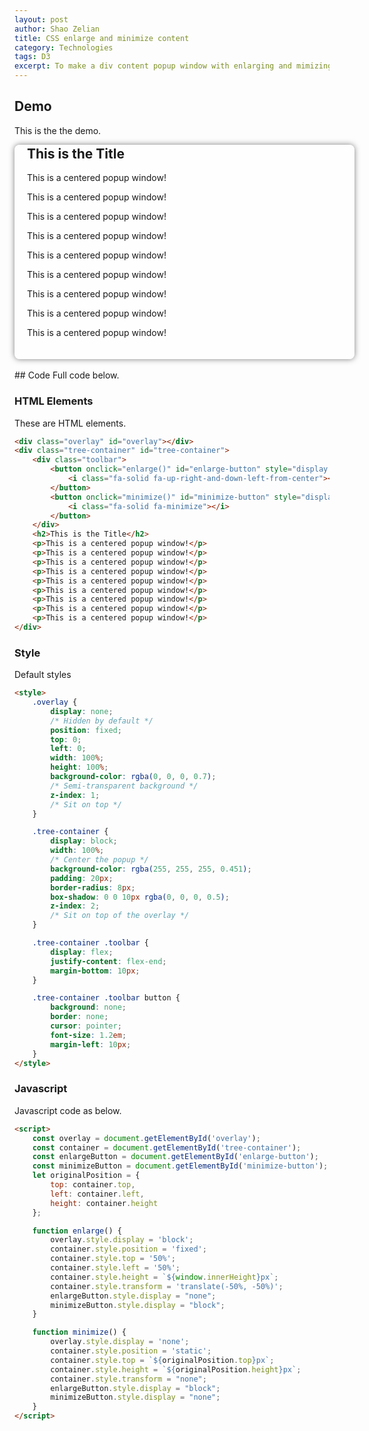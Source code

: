 ```yaml
---
layout: post
author: Shao Zelian
title: CSS enlarge and minimize content
category: Technologies
tags: D3
excerpt: To make a div content popup window with enlarging and mimizing functions.
---
```


<style>
    .overlay {
        display: none;
        /* Hidden by default */
        position: fixed;
        top: 0;
        left: 0;
        width: 100%;
        height: 100%;
        background-color: rgba(0, 0, 0, 0.7);
        /* Semi-transparent background */
        z-index: 1;
        /* Sit on top */
    }

    .tree-container {
        display: block;
        width: 100%;
        /* Center the popup */
        background-color: rgba(255, 255, 255, 0.451);
        padding: 20px;
        border-radius: 8px;
        box-shadow: 0 0 10px rgba(0, 0, 0, 0.5);
        z-index: 2;
        /* Sit on top of the overlay */
    }

    .tree-container .toolbar {
        display: flex;
        justify-content: flex-end;
        margin-bottom: 10px;
    }

    .tree-container .toolbar button {
        background: none;
        border: none;
        cursor: pointer;
        font-size: 1.2em;
        margin-left: 10px;
    }

    .tree-container h2 {
        margin-top: -30px !important;
    }

</style>

## Demo
This is the the demo.

<div class="overlay" id="overlay"></div>
<div class="tree-container" id="tree-container">
    <div class="toolbar">
        <button onclick="enlarge()" id="enlarge-button" style="display: block;">
            <i class="fa-solid fa-up-right-and-down-left-from-center"></i>
        </button>
        <button onclick="minimize()" id="minimize-button" style="display: none;">
            <i class="fa-solid fa-minimize"></i>
        </button>
    </div>
    <h2>This is the Title</h2>
    <p>This is a centered popup window!</p>
    <p>This is a centered popup window!</p>
    <p>This is a centered popup window!</p>
    <p>This is a centered popup window!</p>
    <p>This is a centered popup window!</p>
    <p>This is a centered popup window!</p>
    <p>This is a centered popup window!</p>
    <p>This is a centered popup window!</p>
    <p>This is a centered popup window!</p>
</div>

<script>
    const overlay = document.getElementById('overlay');
    const container = document.getElementById('tree-container');
    const enlargeButton = document.getElementById('enlarge-button');
    const minimizeButton = document.getElementById('minimize-button');
    let originalPosition = {
        top: container.top,
        left: container.left,
        height: container.height
    };

    function enlarge() {
        overlay.style.display = 'block';
        container.style.position = 'fixed';
        container.style.top = '50%';
        container.style.left = '50%';
        container.style.height = `${window.innerHeight}px`;        
        container.style.transform = 'translate(-50%, -50%)';
        enlargeButton.style.display = "none";
        minimizeButton.style.display = "block";
    }

    function minimize() {
        overlay.style.display = 'none';
        container.style.position = 'static';
        container.style.top = `${originalPosition.top}px`;
        container.style.height = `${originalPosition.height}px`;        
        container.style.transform = "none";
        enlargeButton.style.display = "block";
        minimizeButton.style.display = "none";
    } 
</script>
<br/>
## Code
Full code below.

### HTML Elements

These are HTML elements.

```html
<div class="overlay" id="overlay"></div>
<div class="tree-container" id="tree-container">
    <div class="toolbar">
        <button onclick="enlarge()" id="enlarge-button" style="display: block;">
            <i class="fa-solid fa-up-right-and-down-left-from-center"></i>
        </button>
        <button onclick="minimize()" id="minimize-button" style="display: none;">
            <i class="fa-solid fa-minimize"></i>
        </button>
    </div>
    <h2>This is the Title</h2>
    <p>This is a centered popup window!</p>
    <p>This is a centered popup window!</p>
    <p>This is a centered popup window!</p>
    <p>This is a centered popup window!</p>
    <p>This is a centered popup window!</p>
    <p>This is a centered popup window!</p>
    <p>This is a centered popup window!</p>
    <p>This is a centered popup window!</p>
    <p>This is a centered popup window!</p>
</div>
```

### Style
Default styles

```html
<style>
    .overlay {
        display: none;
        /* Hidden by default */
        position: fixed;
        top: 0;
        left: 0;
        width: 100%;
        height: 100%;
        background-color: rgba(0, 0, 0, 0.7);
        /* Semi-transparent background */
        z-index: 1;
        /* Sit on top */
    }

    .tree-container {
        display: block;
        width: 100%;
        /* Center the popup */
        background-color: rgba(255, 255, 255, 0.451);
        padding: 20px;
        border-radius: 8px;
        box-shadow: 0 0 10px rgba(0, 0, 0, 0.5);
        z-index: 2;
        /* Sit on top of the overlay */
    }

    .tree-container .toolbar {
        display: flex;
        justify-content: flex-end;
        margin-bottom: 10px;
    }

    .tree-container .toolbar button {
        background: none;
        border: none;
        cursor: pointer;
        font-size: 1.2em;
        margin-left: 10px;
    }
</style>
```

### Javascript
Javascript code as below.
```html
<script>
    const overlay = document.getElementById('overlay');
    const container = document.getElementById('tree-container');
    const enlargeButton = document.getElementById('enlarge-button');
    const minimizeButton = document.getElementById('minimize-button');
    let originalPosition = {
        top: container.top,
        left: container.left,
        height: container.height
    };

    function enlarge() {
        overlay.style.display = 'block';
        container.style.position = 'fixed';
        container.style.top = '50%';
        container.style.left = '50%';
        container.style.height = `${window.innerHeight}px`;
        container.style.transform = 'translate(-50%, -50%)';
        enlargeButton.style.display = "none";
        minimizeButton.style.display = "block";
    }

    function minimize() {
        overlay.style.display = 'none';
        container.style.position = 'static';
        container.style.top = `${originalPosition.top}px`;
        container.style.height = `${originalPosition.height}px`;
        container.style.transform = "none";
        enlargeButton.style.display = "block";
        minimizeButton.style.display = "none";
    } 
</script>
```